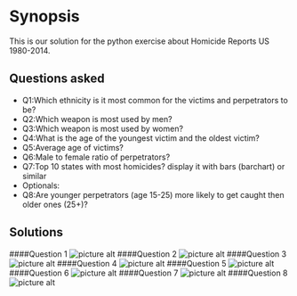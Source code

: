Synopsis
=============
This is our solution for the python exercise about Homicide Reports US 1980-2014.

Questions asked
-------
 * Q1:Which ethnicity is it most common for the victims and perpetrators to be?
 * Q2:Which weapon is most used by men?
 * Q3:Which weapon is most used by women?
 * Q4:What is the age of the youngest victim and the oldest victim?
 * Q5:Average age of victims?
 * Q6:Male to female ratio of perpetrators?
 * Q7:Top 10 states with most homicides? display it with bars (barchart) or similar
 * Optionals:
  * Q8:Are younger perpetrators (age 15-25) more likely to get caught then older ones (25+)?

Solutions
-------
####Question 1
![picture alt]()
####Question 2
![picture alt]()
####Question 3
![picture alt]()
####Question 4
![picture alt]()
####Question 5
![picture alt]()
####Question 6
![picture alt]()
####Question 7
![picture alt]()
####Question 8
![picture alt]()
